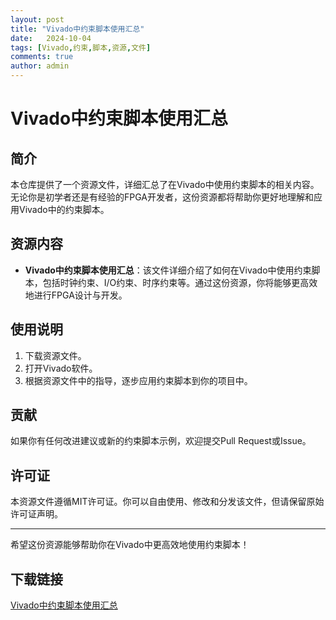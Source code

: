 ```yaml
---
layout: post
title: "Vivado中约束脚本使用汇总"
date:   2024-10-04
tags: [Vivado,约束,脚本,资源,文件]
comments: true
author: admin
---
```

# Vivado中约束脚本使用汇总

## 简介
本仓库提供了一个资源文件，详细汇总了在Vivado中使用约束脚本的相关内容。无论你是初学者还是有经验的FPGA开发者，这份资源都将帮助你更好地理解和应用Vivado中的约束脚本。

## 资源内容
- **Vivado中约束脚本使用汇总**：该文件详细介绍了如何在Vivado中使用约束脚本，包括时钟约束、I/O约束、时序约束等。通过这份资源，你将能够更高效地进行FPGA设计与开发。

## 使用说明
1. 下载资源文件。
2. 打开Vivado软件。
3. 根据资源文件中的指导，逐步应用约束脚本到你的项目中。

## 贡献
如果你有任何改进建议或新的约束脚本示例，欢迎提交Pull Request或Issue。

## 许可证
本资源文件遵循MIT许可证。你可以自由使用、修改和分发该文件，但请保留原始许可证声明。

---
希望这份资源能够帮助你在Vivado中更高效地使用约束脚本！

## 下载链接

[Vivado中约束脚本使用汇总](https://pan.quark.cn/s/5494ff47b87a)